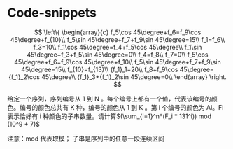 # Code-snippets




$$
\left\{ 
\begin{array}{c}
	f_5\cos 45\degree+f_6=f_9\cos 45\degree+f_{10}\\
	f_5\sin 45\degree+f_7+f_9\sin 45\degree=15\\
	f_1=f_6\\
	f_3=10\\
	f_1\cos 45\degree=f_4+f_5\cos 45\degree\\
	f_1\sin 45\degree+f_3+f_5\sin 45\degree=0\\
	f_4=f_8\\
	f_7=0\\
	f_5\cos 45\degree+f_6=f_9\cos 45\degree+f_10\\
	f_5\sin 45\degree+f_7+f_9\sin 45\degree=15\\
	f_{10}=f_{13}\\
	{f_1}_1=20\\
	f_8+f_9\cos 45\degree={f_1}_2\cos 45\degree\\
	{f_1}_3+{f_1}_2\sin 45\degree=0\\
\end{array} 
\right. 
$$


给定一个序列，序列编号从 1 到 N 。每个编号上都有一个值，代表该编号的颜色。编号的颜色总共有 K 种，编号的颜色从 1 到 K 。第 i 个编号的颜色为 Ai。Fi 表示恰好有 i 种颜色的子串数量。请计算$(\sum_{i=1}^n*(F_i * 131^i)) mod (10^9 + 7)$

注意：mod 代表取模； 子串是序列中的任意一段连续区间
